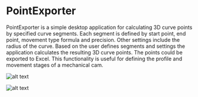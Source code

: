 # PointExporter

PointExporter is a simple desktop application for calculating 3D curve points by specified curve segments. Each segment is defined by start point, end point, movement type formula and precision. Other settings include the radius of the curve. Based on the user defines segments and settings the application calculates the resulting 3D curve points. The points could be exported to Excel.
This functionality is useful for defining the profile and movement stages of a mechanical cam.

![alt text](https://user-images.githubusercontent.com/31128864/29466190-9ca39910-8444-11e7-93ee-0379bad3251e.png)

![alt text](https://user-images.githubusercontent.com/31128864/29466256-e8909df0-8444-11e7-89d8-5b7236bd7b13.png)
